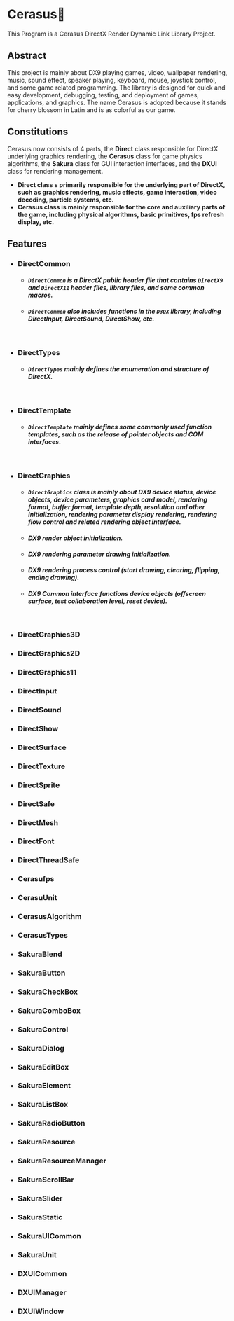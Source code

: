 # Cerasus🌸
This Program is a Cerasus DirectX Render Dynamic Link Library Project.

## Abstract
This project is mainly about DX9 playing games, video, wallpaper rendering, music, sound effect, speaker playing, keyboard, mouse, joystick control, and some game related programming. The library is designed for quick and easy development, debugging, testing, and deployment of games, applications, and graphics. The name Cerasus is adopted because it stands for cherry blossom in Latin and is as colorful as our game.

## Constitutions
Cerasus now consists of 4 parts, the **Direct** class responsible for DirectX underlying graphics rendering, the **Cerasus** class for game physics algorithms, the **Sakura** class for GUI interaction interfaces, and the **DXUI** class for rendering management.
* **Direct class s primarily responsible for the underlying part of DirectX, such as graphics rendering, music effects, game interaction, video decoding, particle systems, etc.**
* **Cerasus class is mainly responsible for the core and auxiliary parts of the game, including physical algorithms, basic primitives, fps refresh display, etc.**

## Features
  * ### DirectCommon
    * #### *`DirectCommon` is a DirectX public header file that contains `DirectX9` and `DirectX11` header files, library files, and some common macros.*
    * #### *`DirectCommon` also includes functions in the `D3DX` library, including DirectInput, DirectSound, DirectShow, etc.*
    &nbsp;
    
  * ### DirectTypes
    * #### *`DirectTypes` mainly defines the enumeration and structure of DirectX.*
    &nbsp;
  
  * ### DirectTemplate
    * #### *`DirectTemplate` mainly defines some commonly used function templates, such as the release of pointer objects and COM interfaces.*
    &nbsp;
  
  * ### DirectGraphics
    * #### *`DirectGraphics` class is mainly about DX9 device status, device objects, device parameters, graphics card model, rendering format, buffer format, template depth, resolution and other initialization, rendering parameter display rendering, rendering flow control and related rendering object interface.*
    * #### *DX9 render object initialization.*
    * #### *DX9 rendering parameter drawing initialization.*
    * #### *DX9 rendering process control (start drawing, clearing, flipping, ending drawing).*
    * #### *DX9 Common interface functions device objects (offscreen surface, test collaboration level, reset device).*
    &nbsp;

  * ### DirectGraphics3D
  * ### DirectGraphics2D
  * ### DirectGraphics11
  * ### DirectInput
  * ### DirectSound
  * ### DirectShow
  * ### DirectSurface
  * ### DirectTexture
  * ### DirectSprite
  * ### DirectSafe
  * ### DirectMesh
  * ### DirectFont
  * ### DirectThreadSafe
  * ### Cerasufps
  * ### CerasuUnit
  * ### CerasusAlgorithm
  * ### CerasusTypes
  * ### SakuraBlend
  * ### SakuraButton
  * ### SakuraCheckBox
  * ### SakuraComboBox
  * ### SakuraControl
  * ### SakuraDialog
  * ### SakuraEditBox
  * ### SakuraElement
  * ### SakuraListBox
  * ### SakuraRadioButton
  * ### SakuraResource
  * ### SakuraResourceManager
  * ### SakuraScrollBar
  * ### SakuraSlider
  * ### SakuraStatic
  * ### SakuraUICommon
  * ### SakuraUnit
  * ### DXUICommon
  * ### DXUIManager
  * ### DXUIWindow
